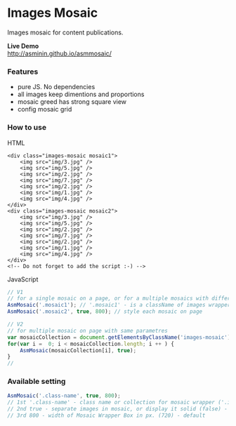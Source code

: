 # Images Mosaic
Images mosaic for content publications.  


**Live Demo**  
http://asminin.github.io/asmmosaic/

### Features
- pure JS. No dependencies
- all images keep dimentions and proportions
- mosaic greed has strong square view
- config mosaic grid

### How to use
HTML
```
<div class="images-mosaic mosaic1">
	<img src="img/3.jpg" />
	<img src="img/5.jpg" />
	<img src="img/2.jpg" />
	<img src="img/7.jpg" />
	<img src="img/2.jpg" />
	<img src="img/1.jpg" />
	<img src="img/4.jpg" />
</div>
<div class="images-mosaic mosaic2">
	<img src="img/3.jpg" />
	<img src="img/5.jpg" />
	<img src="img/2.jpg" />
	<img src="img/7.jpg" />
	<img src="img/2.jpg" />
	<img src="img/1.jpg" />
	<img src="img/4.jpg" />
</div>
<!-- Do not forget to add the script :-) -->
```
JavaScript
```JavaScript
// V1
// for a single mosaic on a page, or for a multiple mosaics with different parametres
AsmMosaic('.mosaic1'); // '.mosaic1' - is a className of images wrapper
AsmMosaic('.mosaic2', true, 800); // style each mosaic on page

// V2 
// for multiple mosaic on page with same parametres
var mosaicCollection = document.getElementsByClassName('images-mosaic')
for(var i =  0; i < mosaicCollection.length; i ++ ) {
	AsmMosaic(mosaicCollection[i], true);
} 
// 
```

### Available setting
```JavaScript
AsmMosaic('.class-name', true, 800);
// 1st '.class-name' - class name or collection for mosaic wrapper ('.images-mosaic') - default;
// 2nd true - separate images in mosaic, or display it solid (false) - default
// 3rd 800 - width of Mosaic Wrapper Box in px. (720) - default
```


